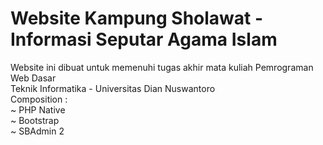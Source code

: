 # Website Kampung Sholawat - Informasi Seputar Agama Islam
Website ini dibuat untuk memenuhi tugas akhir mata kuliah Pemrograman Web Dasar<br/>
Teknik Informatika - Universitas Dian Nuswantoro<br/>
Composition :<br/>
~ PHP Native<br/>
~ Bootstrap<br/>
~ SBAdmin 2<br/>
